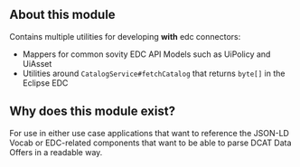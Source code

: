 <!--
    Copyright 2025 sovity GmbH

    Licensed under the Apache License, Version 2.0 (the "License");
    you may not use this file except in compliance with the License.
    You may obtain a copy of the License at

    https://www.apache.org/licenses/LICENSE-2.0

    Unless required by applicable law or agreed to in writing, software
    distributed under the License is distributed on an "AS IS" BASIS,
    WITHOUT WARRANTIES OR CONDITIONS OF ANY KIND, either express or implied.
    See the License for the specific language governing permissions and
    limitations under the License.

    SPDX-License-Identifier: Apache-2.0

    Contributors:
        sovity - init and continued development
-->
## About this module

Contains multiple utilities for developing **with** edc connectors:

- Mappers for common sovity EDC API Models such as UiPolicy and UiAsset
- Utilities around `CatalogService#fetchCatalog` that returns `byte[]` in the Eclipse EDC

## Why does this module exist?

For use in either use case applications that want to reference the JSON-LD Vocab or EDC-related
components that want to be able to parse DCAT Data Offers in a readable way.

